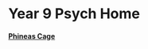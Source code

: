 <head>
  <title>Psych Year 9</title>
</head>

# Year 9 Psych Home

#### [Phineas Cage](/the-merchant/notes/year9/psychology/phineas_gage.html)
